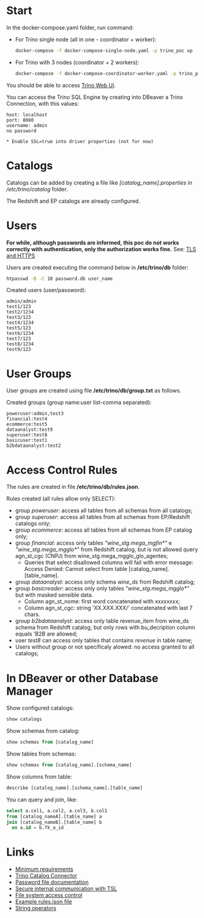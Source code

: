 # Start
In the docker-compose.yaml folder, run command:

  - For Trino single node (all in one - coordinator + worker):
    ```bash 
    docker-compose -f docker-compose-single-node.yaml -p trino_poc up
    ```
  - For Trino with 3 nodes (coordinator + 2 workers):
    ```bash 
    docker-compose -f docker-compose-coordinator-worker.yaml -p trino_poc up
    ```

You should be able to access [Trino Web UI](http://localhost:8080).


You can access the Trino SQL Engine by creating into DBeaver a Trino Connection, with this values:
```
host: localhost
port: 8080
username: admin
no password

* Enable SSL=true into driver properties (not for now)
```
# Catalogs

Catalogs can be added by creating a file like *[catalog_name].properties* in */etc/trino/catalog* folder.

The Redshift and EP catalogs are already configured.


# Users

**For while, although passwords are informed, this poc do not works correctly with authentication, only the authorization works fine.**
See: [TLS and HTTPS](https://trino.io/docs/current/security/tls.html)

Users are created executing the command below in **/etc/trino/db** folder:

```bash
htpasswd -B -C 10 password.db user_name
```

Created users (user/password):
```
admin/admin
test1/123
test2/1234
test3/123
test4/1234
test5/123
test6/1234
test7/123
test8/1234
test9/123
```

# User Groups

User groups are created using file **/etc/trino/db/group.txt** as follows.

Created groups (group name:user list-comma separated):
```
poweruser:admin,test3
financial:test4
ecommerce:test5
dataanalyst:test9
superuser:test8
basicuser:test1
b2bdataanalyst:test2
```

# Access Control Rules

The rules are created in file **/etc/trino/db/rules.json**. 

Rules created (all rules allow only SELECT):
- group *poweruser*: access all tables from all schemas from all catalogs;
- group *superuser*: access all tables from all schemas from EP/Redshift catalogs only;
- group *ecommerce*: access all tables from all schemas from EP catalog only;
- group *financial*: access only tables _"wine_stg.mega_mgfin*"_ e _"wine_stg.mega_mgglo*"_ from Redshift catalog, but is not allowed query agn_st_cgc (CNPJ) from wine_stg.mega_mgglo_glo_agentes;
    - Queries that select disallowed columns will fail with error message:  Access Denied: Cannot select from table [catalog_name].[table_name].
- group *dataanalyst*: access only schema _wine_ds_ from Redshift catalog;
- group *basicreader*: access only only tables _"wine_stg.mega_mgglo*"_ but with masked sensible data.
    - Column agn_st_nome: first word concatenated with xxxxxxxx;
    - Column agn_st_cgc: string 'XX.XXX.XXX/' concatenated with last 7 chars.
- group *b2bdataanalyst*: access only table revenue_item from wine_ds schema from Redshift catalog, but only rows with bu_decription column equals 'B2B are allowed;
- user _test8_ can access only tables that contains *revenue* in table name;
- Users without group or not specificaly alowed: no access granted to all catalogs;


# In DBeaver or other Database Manager

Show configured catalogs:

```sql
show catalogs
```

Show schemas from catalog:
```sql
show schemas from [catalog_name]
```

Show tables from schemas:
```sql
show schemas from [catalog_name].[schema_name]
```

Show columns from table:
```sql
describe [catalog_name].[schema_name].[table_name]
```

You can query and join, like:
```sql
select a.col1, a.col2, a.col3, b.col1
from [catalog_nameA].[table_name] a
join [catalog_nameB].[table_name] b
  on a.id = b.fk_a_id
```


# Links 
- [Minimum requirements](https://trino.io/docs/current/installation/deployment.html#config-properties)
- [Trino Catalog Connector](https://trino.io/docs/current/connector.html)
- [Password file documentation](https://trino.io/docs/current/security/password-file.html)
- [Secure internal communication with TSL](https://trino.io/docs/current/security/internal-communication.html)
- [File system access control](https://trino.io/docs/current/security/file-system-access-control.html)
- [Example rules.json file](https://github.com/operate-first/apps/blob/master/kfdefs/overlays/osc/osc-cl1/trino/configs/rules.json)
- [String operators](https://trino.io/docs/current/functions/string.html)

